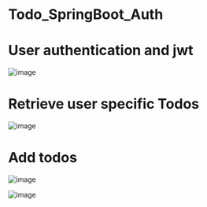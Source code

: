 # Todo_SpringBoot_Auth
 
# User authentication and jwt

![image](https://github.com/GurudasKarale/Todo_SpringBoot_Auth/assets/67753744/3d542cae-ff4c-4d9f-8f2a-80acf7951f57)

# Retrieve user specific Todos

![image](https://github.com/GurudasKarale/Todo_SpringBoot_Auth/assets/67753744/f5a93b49-63a2-48a7-b330-540a066cbd63)

# Add todos

![image](https://github.com/GurudasKarale/Todo_SpringBoot_Auth/assets/67753744/1fa00942-95cf-41ac-8b2a-d7a96a225585)

![image](https://github.com/GurudasKarale/Todo_SpringBoot_Auth/assets/67753744/9d4fe30d-50a7-4976-bc20-24f67b980776)
